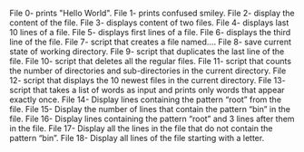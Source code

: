 File 0- prints "Hello World".
File 1- prints confused smiley.
File 2- display the content of the file.
File 3- displays content of two files.
File 4- displays last 10 lines of a file.
File 5- displays first lines of a file.
File 6- displays the third line of the file.
File 7- script that creates a file named....
File 8- save current state of working directory.
File 9- script that duplicates the last line of the file.
File 10- script that deletes all the regular files.
File 11- script that counts the number of directories and sub-directories in the current directory.
File 12- script that displays the 10 newest files in the current directory.
File 13- script that takes a list of words as input and prints only words that appear exactly once.
File 14- Display lines containing the pattern “root” from the file.
File 15- Display the number of lines that contain the pattern “bin” in the file.
File 16- Display lines containing the pattern “root” and 3 lines after them in the file. 
 File 17- Display all the lines in the file that do not contain the pattern “bin”.
File 18- Display all lines of the file starting with a letter.



